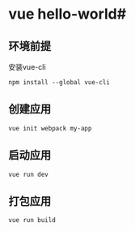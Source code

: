 
# vue hello-world#

## 环境前提 ##
安装vue-cli

    npm install --global vue-cli

## 创建应用 ##

    vue init webpack my-app

## 启动应用 ##

    vue run dev 

## 打包应用 ##

    vue run build 


